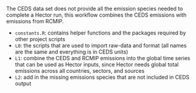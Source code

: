 The CEDS data set does not provide all the emission species needed to complete a Hector run, this workflow combines the CEDS emissions with emissions from RCMIP. 


* `constants.R`: contains helper functions and the packages required by other project scripts
* `L0`: the scripts that are used to import raw-data and format (all names are the same and everything is in CEDS units)
* `L1`: combine the CEDS and RCMIP emissions into the global time series that can be used as Hector inputs, since Hector needs global total emissions across all countries, sectors, and sources
* `L2`: add in the missing emissions species that are not included in CEDS output 
